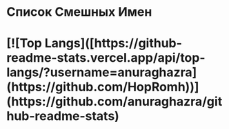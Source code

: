 <h1>Список Смешных Имен<h1>
[![Top Langs]([https://github-readme-stats.vercel.app/api/top-langs/?username=anuraghazra](https://github.com/HopRomh))](https://github.com/anuraghazra/github-readme-stats)
